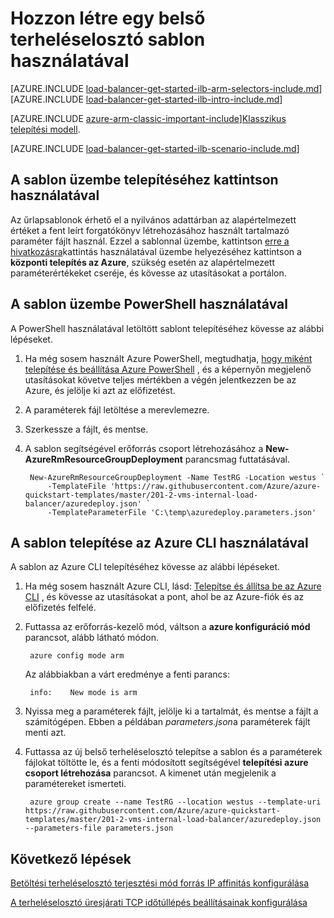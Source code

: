 <properties
   pageTitle="Hozzon létre egy belső terheléselosztó sablon használatával az erőforrás-kezelő |} Microsoft Azure"
   description="Megtudhatja, hogy miként hozhat létre egy belső terheléselosztó, az erőforrás-kezelő sablon használatával"
   services="load-balancer"
   documentationCenter="na"
   authors="sdwheeler"
   manager="carmonm"
   editor=""
   tags="azure-resource-manager"
/>
<tags
   ms.service="load-balancer"
   ms.devlang="na"
   ms.topic="get-started-article"
   ms.tgt_pltfrm="na"
   ms.workload="infrastructure-services"
   ms.date="10/24/2016"
   ms.author="sewhee" />

# <a name="create-an-internal-load-balancer-using-a-template"></a>Hozzon létre egy belső terheléselosztó sablon használatával

[AZURE.INCLUDE [load-balancer-get-started-ilb-arm-selectors-include.md](../../includes/load-balancer-get-started-ilb-arm-selectors-include.md)]
<BR>
[AZURE.INCLUDE [load-balancer-get-started-ilb-intro-include.md](../../includes/load-balancer-get-started-ilb-intro-include.md)]

[AZURE.INCLUDE [azure-arm-classic-important-include](../../includes/learn-about-deployment-models-rm-include.md)][Klasszikus telepítési modell](load-balancer-get-started-ilb-classic-ps.md).

[AZURE.INCLUDE [load-balancer-get-started-ilb-scenario-include.md](../../includes/load-balancer-get-started-ilb-scenario-include.md)]

## <a name="deploy-the-template-by-using-click-to-deploy"></a>A sablon üzembe telepítéséhez kattintson használatával

Az űrlapsablonok érhető el a nyilvános adattárban az alapértelmezett értéket a fent leírt forgatókönyv létrehozásához használt tartalmazó paraméter fájlt használ. Ezzel a sablonnal üzembe, kattintson [erre a hivatkozásra](https://github.com/Azure/azure-quickstart-templates/tree/master/201-2-vms-internal-load-balancer)kattintás használatával üzembe helyezéséhez kattintson a **központi telepítés az Azure**, szükség esetén az alapértelmezett paraméterértékeket cseréje, és kövesse az utasításokat a portálon.

## <a name="deploy-the-template-by-using-powershell"></a>A sablon üzembe PowerShell használatával

A PowerShell használatával letöltött sablont telepítéséhez kövesse az alábbi lépéseket.

1. Ha még sosem használt Azure PowerShell, megtudhatja, [hogy miként telepítése és beállítása Azure PowerShell](../../articles/powershell-install-configure.md) , és a képernyőn megjelenő utasításokat követve teljes mértékben a végén jelentkezzen be az Azure, és jelölje ki azt az előfizetést.
2. A paraméterek fájl letöltése a merevlemezre.
3. Szerkessze a fájlt, és mentse.
4. A sablon segítségével erőforrás csoport létrehozásához a **New-AzureRmResourceGroupDeployment** parancsmag futtatásával.

        New-AzureRmResourceGroupDeployment -Name TestRG -Location westus `
            -TemplateFile 'https://raw.githubusercontent.com/Azure/azure-quickstart-templates/master/201-2-vms-internal-load-balancer/azuredeploy.json' `
            -TemplateParameterFile 'C:\temp\azuredeploy.parameters.json'

## <a name="deploy-the-template-by-using-the-azure-cli"></a>A sablon telepítése az Azure CLI használatával

A sablon az Azure CLI telepítéséhez kövesse az alábbi lépéseket.

1. Ha még sosem használt Azure CLI, lásd: [Telepítse és állítsa be az Azure CLI](../../articles/xplat-cli-install.md) , és kövesse az utasításokat a pont, ahol be az Azure-fiók és az előfizetés felfelé.
2. Futtassa az erőforrás-kezelő mód, váltson a **azure konfiguráció mód** parancsot, alább látható módon.

        azure config mode arm

    Az alábbiakban a várt eredménye a fenti parancs:

        info:    New mode is arm

3. Nyissa meg a paraméterek fájlt, jelölje ki a tartalmát, és mentse a fájlt a számítógépen. Ebben a példában *parameters.json*a paraméterek fájlt menti azt.

4. Futtassa az új belső terheléselosztó telepítse a sablon és a paraméterek fájlokat töltötte le, és a fenti módosított segítségével **telepítési azure csoport létrehozása** parancsot. A kimenet után megjelenik a paramétereket ismerteti.

        azure group create --name TestRG --location westus --template-uri https://raw.githubusercontent.com/Azure/azure-quickstart-templates/master/201-2-vms-internal-load-balancer/azuredeploy.json --parameters-file parameters.json

## <a name="next-steps"></a>Következő lépések

[Betöltési terheléselosztó terjesztési mód forrás IP affinitás konfigurálása](load-balancer-distribution-mode.md)

[A terheléselosztó üresjárati TCP időtúllépés beállításainak konfigurálása](load-balancer-tcp-idle-timeout.md)



